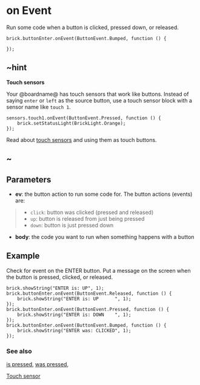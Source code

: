 # on Event

Run some code when a button is clicked, pressed down, or released.

```sig
brick.buttonEnter.onEvent(ButtonEvent.Bumped, function () {

});
```

## ~hint

**Touch sensors**

Your @boardname@ has touch sensors that work like buttons. Instead of saying `enter` or `left` as the source button, use a touch sensor block with a sensor name like `touch 1`.

```block
sensors.touch1.onEvent(ButtonEvent.Pressed, function () {
    brick.setStatusLight(BrickLight.Orange);
});
```

Read about [touch sensors](/reference/sensors/touch-sensor) and using them as touch buttons.

## ~

## Parameters

* **ev**: the button action to run some code for. The button actions (events) are:
> * ``click``: button was clicked (pressed and released)
> * ``up``: button is released from just being pressed
> * ``down``: button is just pressed down
* **body**: the code you want to run when something happens with a button

## Example

Check for event on the ENTER button. Put a message on the screen when the button is pressed, clicked, or released.

```blocks
brick.showString("ENTER is: UP", 1);
brick.buttonEnter.onEvent(ButtonEvent.Released, function () {
    brick.showString("ENTER is: UP      ", 1);
});
brick.buttonEnter.onEvent(ButtonEvent.Pressed, function () {
    brick.showString("ENTER is: DOWN    ", 1);
});
brick.buttonEnter.onEvent(ButtonEvent.Bumped, function () {
    brick.showString("ENTER was: CLICKED", 1);
});
```

### See also

[is pressed](/reference/brick/button/is-pressed),
[was pressed](/reference/brick/button/was-pressed),

[Touch sensor](/reference/sensors/touch-sensor)
